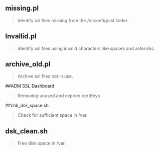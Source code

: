 ## missing.pl
> Identify ssl files missing from the /nsconfig/ssl folder.

## Invallid.pl
> Identify ssl files using invalid characters like spaces and asterisks.

## archive_old.pl
> Archive ssl files not in use.

##ADM SSL Dashboard
> Removing unused and expired certKeys

##chk_dsk_space.sh
> Check for sufficient space in /var.  

## dsk_clean.sh
> Free disk space in /var.
